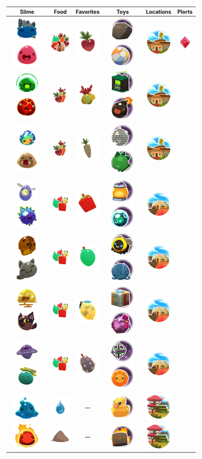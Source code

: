 | Slime | Food | Favorites | Toys | Locations | Plorts |
| :---: | :---: | :---: | :---: | :---: | :---: |
| ![](Images/Slime/Rock_Slime.webp) ![](Images/Slime/Pink_Slime.webp) | ![All](Images/Food/All.webp) | ![](Images/Favorites/Heart_Beet.webp) | ![](Images/Toys/Big_Rock.webp) ![Beach Ball](Images/Toys/Beach_Ball.webp) | ![](Images/Locations/OgdensRetreat.webp) | ![](Images/Plorts/PlortPINK.webp) |
| ![](Images/Slime/Rad_Slime.webp) ![](Images/Slime/Boom_Slime.webp) | ![](Images/Food/Veggie.webp) | ![](Images/Favorites/Oca_Oca.webp) | ![](Images/Toys/Power_Cell.webp) ![](Images/Toys/Bomb_Ball.webp) | ![](Images/Locations/OgdensRetreat.webp) |  |
| ![](Images/Slime/Mosaic_Slime.webp) ![](Images/Slime/Saber_Slime.webp) | ![](Images/Food/Veggie.webp) | ![](Images/Favorites/Silver_Parsnip.webp) | ![](Images/Toys/Disco_Ball.webp) ![](Images/Toys/Stego_Buddy.webp) | ![](Images/Locations/OgdensRetreat.webp) |  |
|  |  |  |  |  |  |
| ![](Images/Slime/Phosphor_Slime.webp) ![](Images/Slime/Crystal_Slime.webp) | ![](Images/Food/Fruit.webp) | ![](Images/Favorites/Cuberry.webp) | ![](Images/Toys/Night_Light.webp) ![](Images/Toys/Crystal_Ball.webp) | ![](Images/Locations/The_Ranch.webp) |  |
| ![](Images/Slime/Honey_Slime.webp) ![](Images/Slime/Tabby_Slime.webp) | ![](Images/Food/Fruit.webp) | ![](Images/Favorites/Mint_Mango.webp) | ![](Images/Toys/Buzzy_Bee.webp) ![](Images/Toys/Yarn_Ball.webp) | ![](Images/Locations/The_Ranch.webp) |  |
| ![](Images/Slime/Quantum_Slime.webp) ![](Images/Slime/Hunter_Slime.webp) | ![](Images/Food/Fruit.webp) | ![](Images/Favorites/Phase_Lemon.webp) | ![](Images/Toys/Puzzle_Cube.webp) ![](Images/Toys/Stuffed_Chicken.webp) | ![](Images/Locations/The_Ranch.webp) |  |
| ![](Images/Slime/Dervish_Slime.webp) ![](Images/Slime/Tangle_Slime.webp) | ![](Images/Food/Fruit.webp) | ![](Images/Favorites/Prickle_Pear.webp) | ![](Images/Toys/Gyro_Top.webp) ![](Images/Toys/Sol_Mate.webp) | ![](Images/Locations/The_Ranch.webp) |  |
|  |  |  |  |  |  |
| ![](Images/Slime/Puddle_Slime.webp) | ![](Images/Food/Water.webp) | — | ![](Images/Toys/Rubber_Ducky.webp) | ![](Images/Locations/The_Overgrowth.webp) |  |
| ![](Images/Slime/Fire_Slime.webp) | ![](Images/Food/Ash.webp) | — | ![](Images/Toys/Charcoal_Brick.webp) | ![](Images/Locations/The_Overgrowth.webp) |  |

